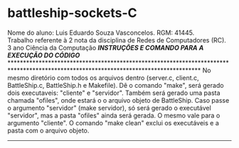 # battleship-sockets-C
Nome do aluno: Luis Eduardo Souza Vasconcelos. RGM: 41445.  
Trabalho referente à 2 nota da disciplina de Redes de Computadores (RC). 3 ano Ciência da Computação
*****INSTRUÇÕES E COMANDO PARA A EXECUÇÃO DO CÓDIGO***** ************************************************************************************************************************************* 
No mesmo diretório com todos os arquivos dentro (server.c, client.c, BattleShip.c, BattleShip.h e Makefile). Dê o comando "make", será gerado dois executaveis: "cliente" e "servidor". Também será gerado uma pasta chamada "ofiles", onde estará o o arquivo objeto de BattleShip. Caso passe o argumento "servidor" (make servidor), só será gerado o executável "servidor", mas a pasta "ofiles" ainda será gerada. O mesmo vale para o argumento "cliente". O comando "make clean" exclui os executáveis e a pasta com o arquivo objeto.  
*************************************************************************************************************************************
